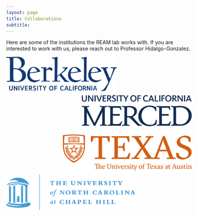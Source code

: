```yaml
---
layout: page
title: Collaborations
subtitle:
---
```


Here are some of the institutions the REAM lab works with. If you are interested to work with us, please reach out to Professor Hidalgo-Gonzalez.

<p>
<img align="left" src="/assets/img/berkeley_logo.png" width="300" style="padding-bottom: 10px;" style="padding-right: 10px;"/>
<img align="right" src="/assets/img/UCM_logo.png" width="300" style="padding-bottom: 10px;" style="padding-right: 10px;"/>
</p>
<br> </br>
<p>
<img style="float:right;" src="/assets/img/UTAustin_logo2.png" width="350" style="padding-bottom: 10px;" style="padding-right: 10px;"/>
<img style="float:left;" src="/assets/img/UNC_logo.png" width="350" style="padding-bottom: 10px;" style="padding-right: 10px;"/>
</p>

